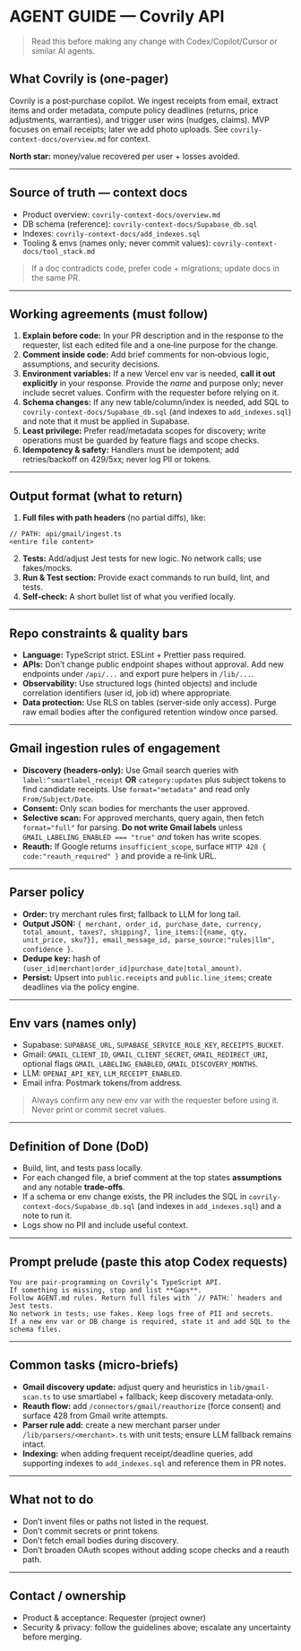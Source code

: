 # AGENT GUIDE — Covrily API

> Read this before making any change with Codex/Copilot/Cursor or similar AI agents.

## What Covrily is (one‑pager)

Covrily is a post‑purchase copilot. We ingest receipts from email, extract items and order metadata, compute policy deadlines (returns, price adjustments, warranties), and trigger user wins (nudges, claims). MVP focuses on email receipts; later we add photo uploads. See `covrily-context-docs/overview.md` for context.

**North star:** money/value recovered per user + losses avoided.

---

## Source of truth — context docs

* Product overview: `covrily-context-docs/overview.md`
* DB schema (reference): `covrily-context-docs/Supabase_db.sql`
* Indexes: `covrily-context-docs/add_indexes.sql`
* Tooling & envs (names only; never commit values): `covrily-context-docs/tool_stack.md`

> If a doc contradicts code, prefer code + migrations; update docs in the same PR.

---

## Working agreements (must follow)

1. **Explain before code:** In your PR description and in the response to the requester, list each edited file and a one‑line purpose for the change.
2. **Comment inside code:** Add brief comments for non‑obvious logic, assumptions, and security decisions.
3. **Environment variables:** If a new Vercel env var is needed, **call it out explicitly** in your response. Provide the *name* and purpose only; never include secret values. Confirm with the requester before relying on it.
4. **Schema changes:** If any new table/column/index is needed, add SQL to `covrily-context-docs/Supabase_db.sql` (and indexes to `add_indexes.sql`) and note that it must be applied in Supabase.
5. **Least privilege:** Prefer read/metadata scopes for discovery; write operations must be guarded by feature flags and scope checks.
6. **Idempotency & safety:** Handlers must be idempotent; add retries/backoff on 429/5xx; never log PII or tokens.

---

## Output format (what to return)

1. **Full files with path headers** (no partial diffs), like:

```
// PATH: api/gmail/ingest.ts
<entire file content>
```

2. **Tests:** Add/adjust Jest tests for new logic. No network calls; use fakes/mocks.
3. **Run & Test section:** Provide exact commands to run build, lint, and tests.
4. **Self‑check:** A short bullet list of what you verified locally.

---

## Repo constraints & quality bars

* **Language:** TypeScript strict. ESLint + Prettier pass required.
* **APIs:** Don’t change public endpoint shapes without approval. Add new endpoints under `/api/...` and export pure helpers in `/lib/...`.
* **Observability:** Use structured logs (hinted objects) and include correlation identifiers (user id, job id) where appropriate.
* **Data protection:** Use RLS on tables (server‑side only access). Purge raw email bodies after the configured retention window once parsed.

---

## Gmail ingestion rules of engagement

* **Discovery (headers‑only):** Use Gmail search queries with `label:^smartlabel_receipt` **OR** `category:updates` plus subject tokens to find candidate receipts. Use `format="metadata"` and read only `From/Subject/Date`.
* **Consent:** Only scan bodies for merchants the user approved.
* **Selective scan:** For approved merchants, query again, then fetch `format="full"` for parsing. **Do not write Gmail labels** unless `GMAIL_LABELING_ENABLED === "true"` *and* token has write scopes.
* **Reauth:** If Google returns `insufficient_scope`, surface `HTTP 428 { code:"reauth_required" }` and provide a re‑link URL.

---

## Parser policy

* **Order:** try merchant rules first; fallback to LLM for long tail.
* **Output JSON:** `{ merchant, order_id, purchase_date, currency, total_amount, taxes?, shipping?, line_items:[{name, qty, unit_price, sku?}], email_message_id, parse_source:"rules|llm", confidence }`.
* **Dedupe key:** hash of `(user_id|merchant|order_id|purchase_date|total_amount)`.
* **Persist:** Upsert into `public.receipts` and `public.line_items`; create deadlines via the policy engine.

---

## Env vars (names only)

* Supabase: `SUPABASE_URL`, `SUPABASE_SERVICE_ROLE_KEY`, `RECEIPTS_BUCKET`.
* Gmail: `GMAIL_CLIENT_ID`, `GMAIL_CLIENT_SECRET`, `GMAIL_REDIRECT_URI`, optional flags `GMAIL_LABELING_ENABLED`, `GMAIL_DISCOVERY_MONTHS`.
* LLM: `OPENAI_API_KEY`, `LLM_RECEIPT_ENABLED`.
* Email infra: Postmark tokens/from address.

> Always confirm any new env var with the requester before using it. Never print or commit secret values.

---

## Definition of Done (DoD)

* Build, lint, and tests pass locally.
* For each changed file, a brief comment at the top states **assumptions** and any notable **trade‑offs**.
* If a schema or env change exists, the PR includes the SQL in `covrily-context-docs/Supabase_db.sql` (and indexes in `add_indexes.sql`) and a note to run it.
* Logs show no PII and include useful context.

---

## Prompt prelude (paste this atop Codex requests)

```
You are pair‑programming on Covrily’s TypeScript API.
If something is missing, stop and list **Gaps**.
Follow AGENT.md rules. Return full files with `// PATH:` headers and Jest tests.
No network in tests; use fakes. Keep logs free of PII and secrets.
If a new env var or DB change is required, state it and add SQL to the schema files.
```

---

## Common tasks (micro‑briefs)

* **Gmail discovery update:** adjust query and heuristics in `lib/gmail-scan.ts` to use smartlabel + fallback; keep discovery metadata‑only.
* **Reauth flow:** add `/connectors/gmail/reauthorize` (force consent) and surface 428 from Gmail write attempts.
* **Parser rule add:** create a new merchant parser under `/lib/parsers/<merchant>.ts` with unit tests; ensure LLM fallback remains intact.
* **Indexing:** when adding frequent receipt/deadline queries, add supporting indexes to `add_indexes.sql` and reference them in PR notes.

---

## What not to do

* Don’t invent files or paths not listed in the request.
* Don’t commit secrets or print tokens.
* Don’t fetch email bodies during discovery.
* Don’t broaden OAuth scopes without adding scope checks and a reauth path.

---

## Contact / ownership

* Product & acceptance: Requester (project owner)
* Security & privacy: follow the guidelines above; escalate any uncertainty before merging.
